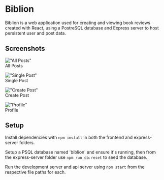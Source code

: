 # Biblion

Biblion is a web application used for creating and viewing book reviews created with React, using a PostreSQL database and Express server to host persistent user and post data.

## Screenshots

!["All Posts"]()  
All Posts

!["Single Post"]()   
Single Post

!["Create Post"]()   
Create Post

!["Profile"]()   
Profile

## Setup

Install dependencies with `npm install` in both the frontend and express-server folders.

Setup a PSQL database named 'biblion' and ensure it's running, then from the express-server folder use `npm run db:reset` to seed the database.

Run the development server and api server using `npm start` from the respective file paths for each.
